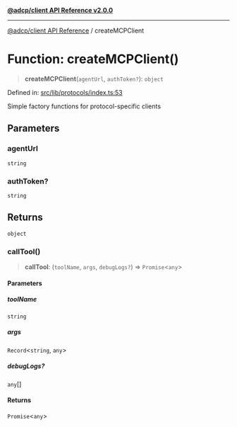 [**@adcp/client API Reference v2.0.0**](../README.md)

***

[@adcp/client API Reference](../README.md) / createMCPClient

# Function: createMCPClient()

> **createMCPClient**(`agentUrl`, `authToken?`): `object`

Defined in: [src/lib/protocols/index.ts:53](https://github.com/adcontextprotocol/adcp-client/blob/9ed0be764adbd110916d257101c95a577b3f15c8/src/lib/protocols/index.ts#L53)

Simple factory functions for protocol-specific clients

## Parameters

### agentUrl

`string`

### authToken?

`string`

## Returns

`object`

### callTool()

> **callTool**: (`toolName`, `args`, `debugLogs?`) => `Promise`\<`any`\>

#### Parameters

##### toolName

`string`

##### args

`Record`\<`string`, `any`\>

##### debugLogs?

`any`[]

#### Returns

`Promise`\<`any`\>
